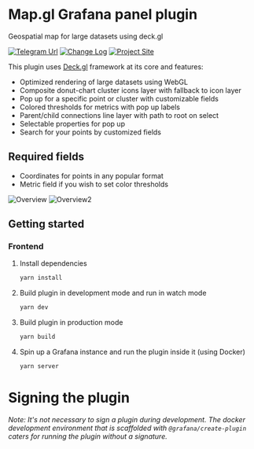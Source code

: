
# Map.gl Grafana panel plugin

Geospatial map for large datasets using deck.gl

[![Telegram Url](https://img.shields.io/badge/Telegram-chat-blue?logo=telegram)](https://t.me/grafanista)
[![Change Log](https://img.shields.io/badge/Change-log-blue.svg?style=flat)](https://github.com/vaduga/mapgl-community/blob/main/CHANGELOG.md)
[![Project Site](https://img.shields.io/badge/Project-site-red)](https://mapgl.org)

This plugin uses [Deck.gl](https://deck.gl/) framework at its core and features:

* Optimized rendering of large datasets using WebGL
* Composite donut-chart cluster icons layer with fallback to icon layer
* Pop up for a specific point or cluster with customizable fields
* Colored thresholds for metrics with pop up labels
* Parent/child connections line layer with path to root on select
* Selectable properties for pop up
* Search for your points by customized fields

## Required fields
* Coordinates for points in any popular format
* Metric field if you wish to set color thresholds

![Overview](https://mapgl.org/img/screenshot1.png)
![Overview2](https://mapgl.org/img/screenshot2.png)


## Getting started

### Frontend

1. Install dependencies

   ```bash
   yarn install
   ```

2. Build plugin in development mode and run in watch mode

   ```bash
   yarn dev
   ```

3. Build plugin in production mode

   ```bash
   yarn build
   ```

4. Spin up a Grafana instance and run the plugin inside it (using Docker)

   ```bash
   yarn server
   ```

# Signing the plugin

_Note: It's not necessary to sign a plugin during development. The docker development environment that is scaffolded with `@grafana/create-plugin` caters for running the plugin without a signature._

